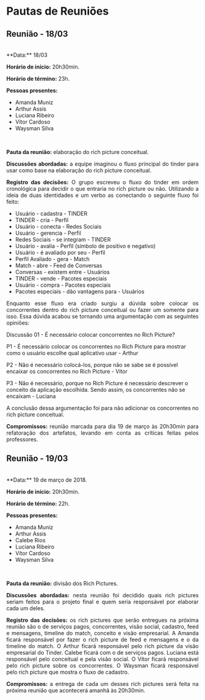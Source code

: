 # **Pautas de Reuniões**

## **Reunião - 18/03**

<br>
**Data:** 18/03

**Horário de início:** 20h30min.

**Horário de término:** 23h.

**Pessoas presentes:**

- Amanda Muniz
- Arthur Assis
- Luciana Ribeiro
- Vítor Cardoso
- Waysman Silva
</br>

**Pauta da reunião:** elaboração do rich picture conceitual.

<p align="justify">
<b>Discussões abordadas:</b> a equipe imaginou o fluxo principal do tinder para usar como base na elaboração do rich picture conceitual.
</p>

<p align="justify">
<b>Registro das decisões:</b> O grupo escreveu o fluxo do tinder em ordem cronológica para decidir o que entraria no rich picture ou não. Utilizando a ideia de duas identidades e um verbo as conectando o seguinte fluxo foi feito:
</p>

- Usuário - cadastra - TINDER
- TINDER - cria - Perfil
- Usuário - conecta - Redes Sociais
- Usuário - gerencia - Perfil
- Redes Sociais - se integram - TINDER
- Usuário - avalia - Perfil (símbolo de positivo e negativo)
- Usuário - é avaliado por seu - Perfil
- Perfil Avaliado - gera - Match
- Match - abre - Feed de Conversas
- Conversas - existem entre - Usuários
- TINDER - vende - Pacotes especiais
- Usuário - compra - Pacotes especiais
- Pacotes especiais - dão vantagens para - Usuários

<p align="justify">
Enquanto esse fluxo era criado surgiu a dúvida sobre colocar os concorrentes dentro do rich picture conceitual ou fazer um somente para isso. Essa dúvida acabou se tornando uma argumentação com as seguintes opiniões:
</p>

Discussão 01 -  É necessário colocar concorrentes no Rich Picture?

P1 - É necessário colocar os concorrentes no Rich Picture para mostrar como o usuário escolhe qual aplicativo usar - Arthur

P2 - Não é necessário colocá-los, porque não se sabe se é possível encaixar os concorrentes no Rich Picture - Vítor

P3 - Não é necessário, porque no Rich Picture é necessário descrever o conceito da aplicação escolhida. Sendo assim, os concorrentes não se encaixam - Luciana

A conclusão dessa argumentação foi para não adicionar os concorrentes no rich picture conceitual.

<p align="justify">
<b>Compromissos:</b> reunião marcada para dia 19 de março às 20h30min para refatoração dos artefatos, levando em conta as críticas feitas pelos professores.
</p>



## **Reunião - 19/03**


<br>
**Data:** 19 de março de 2018.

**Horário de início:** 20h30min.

**Horário de término:** 22h.

**Pessoas presentes:**

- Amanda Muniz
- Arthur Assis
- Calebe Rios
- Luciana Ribeiro
- Vítor Cardoso
- Waysman Silva
</br>

**Pauta da reunião:** divisão dos Rich Pictures.

<p align="justify">
<b>Discussões abordadas:</b> nesta reunião foi decidido quais rich pictures seriam feitos para o projeto final e quem seria responsável por elaborar cada um deles.
</p>

<p align="justify">
<b>Registro das decisões:</b> os rich pictures que serão entregues na próxima reunião são o de serviços pagos, concorrentes, visão social, cadastro, feed e mensagens, timeline do match, conceito e visão empresarial. A Amanda ficará responsável por fazer o rich picture de feed e mensagens e o da timeline do match. O Arthur ficará responsável pelo rich picture da visão empresarial do Tinder. Calebe ficará com o de serviços pagos. Luciana está responsável pelo conceitual e pela visão social. O Vítor ficará responsável pelo rich picture sobre os concorrentes. O Waysman ficará responsável pelo rich picture que mostra o fluxo de cadastro.
</p>

<p align="justify">
<b>Compromissos:</b> a entrega de cada um desses rich pictures será feita na próxima reunião que acontecerá amanhã às 20h30min.
</p>
